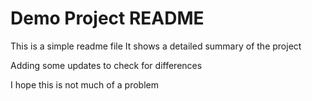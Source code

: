 # Demo Project README

This is a simple readme file
It shows a detailed summary of the project


Adding some updates to check for differences

I hope this is not much of a problem
